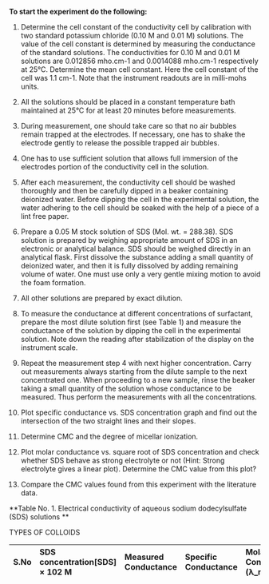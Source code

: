 **To start the experiment do the following:**

1. Determine the cell constant of the conductivity cell by calibration with two standard potassium chloride (0.10 M and 0.01 M) solutions. The value of the cell constant is determined by measuring the conductance of the standard solutions. The conductivities for 0.10 M and 0.01 M solutions are 0.012856 mho.cm-1 and 0.0014088 mho.cm-1 respectively at 25°C. Determine the mean cell constant. Here the cell constant of the cell was 1.1 cm-1. Note that the instrument readouts are in milli-mohs units.

2. All the solutions should be placed in a constant temperature bath maintained at 25°C for at least 20 minutes before measurements.

3. During measurement, one should take care so that no air bubbles remain trapped at the electrodes. If necessary, one has to shake the electrode gently to release the possible trapped air bubbles.

4. One has to use sufficient solution that allows full immersion of the electrodes portion of the conductivity cell in the solution.

5. After each measurement, the conductivity cell should be washed thoroughly and then be carefully dipped in a beaker containing deionized water. Before dipping the cell in the experimental solution, the water adhering to the cell should be soaked with the help of a piece of a lint free paper.

6. Prepare a 0.05 M stock solution of SDS (Mol. wt. = 288.38). SDS solution is prepared by weighing appropriate amount of SDS in an electronic or analytical balance. SDS should be weighed directly in an analytical flask. First dissolve the substance adding a small quantity of deionized water, and then it is fully dissolved by adding remaining volume of water. One must use only a very gentle mixing motion to avoid the foam formation.

7. All other solutions are prepared by exact dilution.

8. To measure the conductance at different concentrations of surfactant, prepare the most dilute solution first (see Table 1) and measure the conductance of the solution by dipping the cell in the experimental solution. Note down the reading after stabilization of the display on the instrument scale.

9. Repeat the measurement step 4 with next higher concentration. Carry out measurements always starting from the dilute sample to the next concentrated one. When proceeding to a new sample, rinse the beaker taking a small quantity of the solution whose conductance to be measured. Thus perform the measurements with all the concentrations.

10. Plot specific conductance vs. SDS concentration graph and find out the intersection of the two straight lines and their slopes.

11. Determine CMC and the degree of micellar ionization.

12. Plot molar conductance vs. square root of SDS concentration and check whether SDS behave as strong electrolyte or not (Hint: Strong electrolyte gives a linear plot). Determine the CMC value from this plot?

13. Compare the CMC values found from this experiment with the literature data.

**Table No. 1. Electrical conductivity of aqueous sodium dodecylsulfate (SDS) solutions **

TYPES OF COLLOIDS 

S.No |  	SDS concentration[SDS] × 102 M| Measured Conductance | Specific Conductance| Molar Conductance (λ_m) | √SDS
:--|:--|:--|:--|:--|:--|
